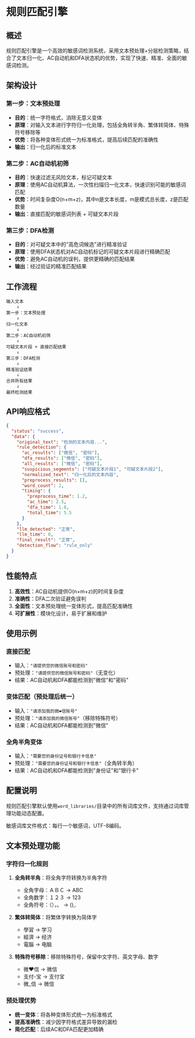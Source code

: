 # 规则匹配引擎

## 概述

规则匹配引擎是一个高效的敏感词检测系统，采用文本预处理+分层检测策略，结合了文本归一化、AC自动机和DFA状态机的优势，实现了快速、精准、全面的敏感词检测。

## 架构设计

### 第一步：文本预处理
- **目的**：统一字符格式，消除无意义变体
- **原理**：对输入文本进行字符归一化处理，包括全角转半角、繁体转简体、特殊符号移除等
- **优势**：将各种变体形式统一为标准格式，提高后续匹配的准确性
- **输出**：归一化后的标准文本

### 第二步：AC自动机初筛
- **目的**：快速过滤无风险文本，标记可疑文本
- **原理**：使用AC自动机算法，一次性扫描归一化文本，快速识别可能的敏感词匹配
- **优势**：时间复杂度O(n+m+z)，其中n是文本长度，m是模式总长度，z是匹配数量
- **输出**：直接匹配的敏感词列表 + 可疑文本片段

### 第三步：DFA检测
- **目的**：对可疑文本中的"高危词候选"进行精准验证
- **原理**：使用DFA状态机对AC自动机标记的可疑文本片段进行精确匹配
- **优势**：避免AC自动机的误判，提供更精确的匹配结果
- **输出**：经过验证的精准匹配结果

## 工作流程

```
输入文本
    ↓
第一步：文本预处理
    ↓
归一化文本
    ↓
第二步：AC自动机初筛
    ↓
可疑文本片段 + 直接匹配结果
    ↓
第三步：DFA检测
    ↓
精准验证结果
    ↓
合并所有结果
    ↓
最终检测结果
```

## API响应格式

```json
{
  "status": "success",
  "data": {
    "original_text": "检测的文本内容...",
    "rule_detection": {
      "ac_results": ["微信", "密码"],
      "dfa_results": ["微信", "密码"],
      "all_results": ["微信", "密码"],
      "suspicious_segments": ["可疑文本片段1", "可疑文本片段2"],
      "normalized_text": "归一化后的文本内容",
      "preprocess_results": [],
      "word_count": 2,
      "timing": {
        "preprocess_time": 1.2,
        "ac_time": 2.5,
        "dfa_time": 1.8,
        "total_time": 5.5
      }
    },
    "llm_detected": "正常",
    "llm_time": 0,
    "final_result": "正常",
    "detection_flow": "rule_only"
  }
}
```

## 性能特点

1. **高效性**：AC自动机提供O(n+m+z)的时间复杂度
2. **准确性**：DFA二次验证避免误判
3. **全面性**：文本预处理统一变体形式，提高匹配准确性
4. **可扩展性**：模块化设计，易于扩展和维护

## 使用示例

### 直接匹配
- 输入：`"请提供您的微信账号和密码"`
- 预处理：`"请提供您的微信账号和密码"`（无变化）
- 结果：AC自动机和DFA都能检测到"微信"和"密码"

### 变体匹配（预处理后统一）
- 输入：`"请添加我的微❤信账号"`
- 预处理：`"请添加我的微信账号"`（移除特殊符号）
- 结果：AC自动机和DFA都能检测到"微信"

### 全角半角变体
- 输入：`"需要您的身份证号和银行卡信息"`
- 预处理：`"需要您的身份证号和银行卡信息"`（全角转半角）
- 结果：AC自动机和DFA都能检测到"身份证"和"银行卡"

## 配置说明

规则匹配引擎默认使用`word_libraries/`目录中的所有词库文件，支持通过词库管理功能动态配置。

敏感词库文件格式：每行一个敏感词，UTF-8编码。

## 文本预处理功能

### 字符归一化规则

1. **全角转半角**：将全角字符转换为半角字符
   - 全角字母：ＡＢＣ → ABC
   - 全角数字：１２３ → 123
   - 全角符号：（），。 → (),.

2. **繁体转简体**：将繁体字转换为简体字
   - 學習 → 学习
   - 經濟 → 经济
   - 電腦 → 电脑

3. **特殊符号移除**：移除特殊符号，保留中文字符、英文字母、数字
   - 微❤信 → 微信
   - 支付-宝 → 支付宝
   - 微_信 → 微信

### 预处理优势

- **统一变体**：将各种变体形式统一为标准格式
- **提高准确性**：减少因字符格式差异导致的漏检
- **简化匹配**：后续AC和DFA匹配更加精确

